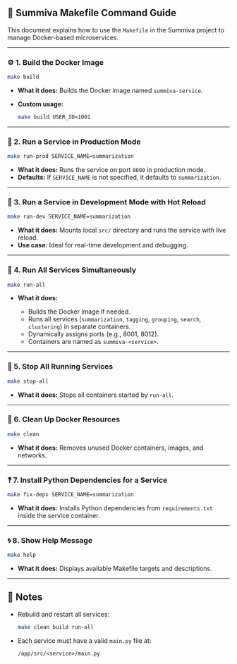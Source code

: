 ## 📘 Summiva Makefile Command Guide

This document explains how to use the `Makefile` in the Summiva project to manage Docker-based microservices.

---

### ⚙️ 1. Build the Docker Image

```bash
make build
```

* **What it does:** Builds the Docker image named `summiva-service`.
* **Custom usage:**

  ```bash
  make build USER_ID=1001
  ```

---

### 🚀 2. Run a Service in Production Mode

```bash
make run-prod SERVICE_NAME=summarization
```

* **What it does:** Runs the service on port `8000` in production mode.
* **Defaults:** If `SERVICE_NAME` is not specified, it defaults to `summarization`.

---

### 🚰 3. Run a Service in Development Mode with Hot Reload

```bash
make run-dev SERVICE_NAME=summarization
```

* **What it does:** Mounts local `src/` directory and runs the service with live reload.
* **Use case:** Ideal for real-time development and debugging.

---

### 🧹 4. Run All Services Simultaneously

```bash
make run-all
```

* **What it does:**

  * Builds the Docker image if needed.
  * Runs all services (`summarization`, `tagging`, `grouping`, `search`, `clustering`) in separate containers.
  * Dynamically assigns ports (e.g., 8001, 8012).
  * Containers are named as `summiva-<service>`.

---

### 🚩 5. Stop All Running Services

```bash
make stop-all
```

* **What it does:** Stops all containers started by `run-all`.

---

### 🧹 6. Clean Up Docker Resources

```bash
make clean
```

* **What it does:** Removes unused Docker containers, images, and networks.

---

### 🙺 7. Install Python Dependencies for a Service

```bash
make fix-deps SERVICE_NAME=summarization
```

* **What it does:** Installs Python dependencies from `requirements.txt` inside the service container.

---

### 🌀 8. Show Help Message

```bash
make help
```

* **What it does:** Displays available Makefile targets and descriptions.

---

## 📝 Notes

* Rebuild and restart all services:

  ```bash
  make clean build run-all
  ```

* Each service must have a valid `main.py` file at:

  ```
  /app/src/<service>/main.py
  ```